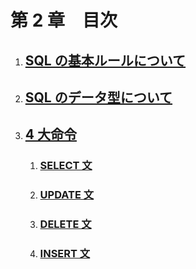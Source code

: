 # 第 2 章　目次

1. ## [SQL の基本ルールについて](./1_基本ルール.md)

1. ## [SQL のデータ型について](./2_データ型.md)

1. ## [4 大命令](./3_４大命令.md)
   1. ### [SELECT 文](./4_SELECT文.md)
   1. ### [UPDATE 文](./5_UPDATE文.md)
   1. ### [DELETE 文](./6_DELETE文.md)
   1. ### [INSERT 文](./7_INSERT文.md)
